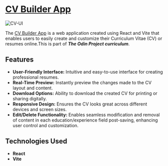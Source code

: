 # [CV Builder App](https://georgeoprea1.github.io/cv-builder/)

![CV-UI](https://github.com/GeorgeOprea1/cv-builder/assets/127131773/e37d5842-f2b0-44ea-893a-ce54f776b09b)


The [CV Builder App](https://georgeoprea1.github.io/cv-builder/) is a web application created using React and Vite that enables users to easily create and customize their Curriculum Vitae (CV) or resumes online.This is part of ***The Odin Project curriculum***.

## Features

- **User-Friendly Interface:** Intuitive and easy-to-use interface for creating professional resumes.
- **Real-Time Preview:** Instantly preview the changes made to the CV layout and content.
- **Download Options:** Ability to download the created CV for printing or sharing digitally.
- **Responsive Design:** Ensures the CV looks great across different devices and screen sizes.
- **Edit/Delete Functionality:** Enables seamless modification and removal of content in each education/experience field post-saving, enhancing user control and customization.

## Technologies Used

- **React** 
- **Vite** 


